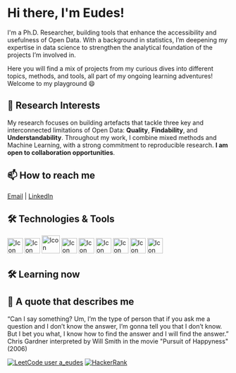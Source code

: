 # Hi there, I'm Eudes! 
I'm a Ph.D. Researcher, building tools that enhance the accessibility and usefulness of Open Data. With a background in statistics, I’m deepening my expertise in data science to strengthen the analytical foundation of the projects I’m involved in. 

Here you will find a mix of projects from my curious dives into different topics, methods, and tools, all part of my ongoing learning adventures! Welcome to my playground 😄

## 🌱 Research Interests
My research focuses on building artefacts that tackle three key and interconnected limitations of Open Data: **Quality**, **Findability**, and **Understandability**. Throughout my work, I combine mixed methods and Machine Learning, with a strong commitment to reproducible research. **I am open to collaboration opportunities**.

## 📫 How to reach me
[Email](mailto:eudes1adiba11@gmail.com) | [LinkedIn](https://www.linkedin.com/in/eudes-adiba/)


## 🛠️ Technologies & Tools
  [<img height="35px" width="35px" alt="Icon" src="https://skillicons.dev/icons?i=python"/>](#)
  [<img height="35px" width="35px" alt="Icon" src="https://skillicons.dev/icons?i=r"/>](#)
  [<img height="41px" width="41px" alt="Icon" src="https://github.com/posit-dev/positron/blob/main/positron-product-icons/positron.png"/>](#)
  [<img height="35px" width="35px" alt="Icon" src="https://skillicons.dev/icons?i=postgres"/>](#)
  [<img height="35px" width="35px" alt="Icon" src="https://skillicons.dev/icons?i=mysql"/>](#)
  [<img height="35px" width="35px" alt="Icon" src="https://skillicons.dev/icons?i=css"/>](#)
  [<img height="35px" width="35px" alt="Icon" src="https://skillicons.dev/icons?i=vscode"/>](#)
  [<img height="35px" width="35px" alt="Icon" src="https://skillicons.dev/icons?i=github"/>](#)
  [<img height="35px" width="35px" alt="Icon" src="https://skillicons.dev/icons?i=notion"/>](#)

## 🛠️ Learning now 



## 💬 A quote that describes me 
“Can I say something? Um, I’m the type of person that if you ask me a question and I don’t know the answer, I’m gonna tell you that I don’t know. But I bet you what, I know how to find the answer and I will find the answer.” Chris Gardner interpreted by Will Smith in the movie "Pursuit of Happyness" (2006)

[![LeetCode user a_eudes](https://img.shields.io/badge/dynamic/json?style=flat&labelColor=black&color=%23ffa116&label=leetcode&query=solvedOverTotal&url=https%3A%2F%2Fleetcode-badge.vercel.app%2Fapi%2Fusers%2F/a_eudes&logo=leetcode&logoColor=yellow)](https://leetcode.com/a_eudes/)
[![HackerRank](https://img.shields.io/badge/HackerRank-Profile-brightgreen?logo=hackerrank&logoColor=white&labelColor=2EC866&color=2EC866)](https://www.hackerrank.com/eudes1adiba11)

